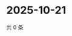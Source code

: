# 2025-10-21

共 0 条

<!-- BEGIN ZHIHUQUESTIONS -->
<!-- 最后更新时间 Tue Oct 21 2025 10:23:37 GMT+0800 (China Standard Time) -->

<!-- END ZHIHUQUESTIONS -->

